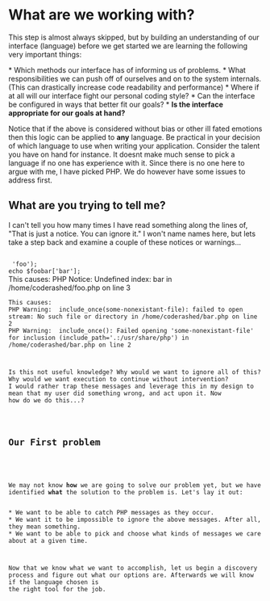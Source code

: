 <h1>What are we working with?</h1>

<p>
This step is almost always skipped, but by building an understanding of our interface (language) before we get started we are learning the following 
very important things:
</p>
* Which methods our interface has of informing us of problems.
* What responsibilities we can push off of ourselves and on to the system internals. (This can drastically increase code readability and performance)
* Where if at all will our interface fight our personal coding style?
* Can the interface be configured in ways that better fit our goals? 
* <b>Is the interface appropriate for our goals at hand?</b>

<p>
Notice that if the above is considered without bias or other ill fated emotions then this logic can be applied to <b>any</b> language.
Be practical in your decision of which language to use when writing your application. Consider the talent you have on hand for instance.
It doesnt make much sense to pick a language if no one has experience with it. Since there is no one here to argue with me, I have picked PHP. 
We do however have some issues to address first.
</p>

<h2>What are you trying to tell me?</h2>

<p>
I can't tell you how many times I have read something along the lines of, "That is just a notice. You can ignore it."
I won't name names here, but lets take a step back and examine a couple of these notices or warnings...
</p>

<code>
<?php
$foobar = array('foo' => 'foo');
echo $foobar['bar'];
</code>
This causes:
PHP Notice:  Undefined index: bar in /home/coderashed/foo.php on line 3

<code>
<?php
include_once('some-nonexistant-file');
</code>
This causes:
PHP Warning:  include_once(some-nonexistant-file): failed to open stream: No such file or directory in /home/coderashed/bar.php on line 2
PHP Warning:  include_once(): Failed opening 'some-nonexistant-file' for inclusion (include_path='.:/usr/share/php') in /home/coderashed/bar.php on line 2


<p>
Is this not useful knowledge? Why would we want to ignore all of this? Why would we want execution to continue without intervention?
I would rather trap these messages and leverage this in my design to mean that my user did something wrong, and act upon it. Now 
how do we do this...?
</p>

<h2>Our First problem</h2>

<p>
We may not know <b>how</b> we are going to solve our problem yet, but we have identified <b>what</b> the solution to the problem is. Let's lay it out:
</p>
* We want to be able to catch PHP messages as they occur.
* We want it to be impossible to ignore the above messages. After all, they mean something.
* We want to be able to pick and choose what kinds of messages we care about at a given time.

<p>
Now that we know what we want to accomplish, let us begin a discovery process and figure out what our options are. Afterwards we will know if the language chosen is 
the right tool for the job.
</p>
